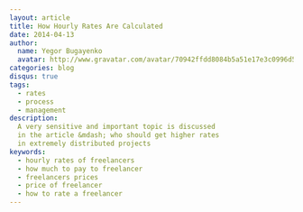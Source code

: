 ```yaml
---
layout: article
title: How Hourly Rates Are Calculated
date: 2014-04-13
author:
  name: Yegor Bugayenko
  avatar: http://www.gravatar.com/avatar/70942ffdd8084b5a51e17e3c0996d53c?s=300
categories: blog
disqus: true
tags:
  - rates
  - process
  - management
description:
  A very sensitive and important topic is discussed
  in the article &mdash; who should get higher rates
  in extremely distributed projects
keywords:
  - hourly rates of freelancers
  - how much to pay to freelancer
  - freelancers prices
  - price of freelancer
  - how to rate a freelancer
---
```

